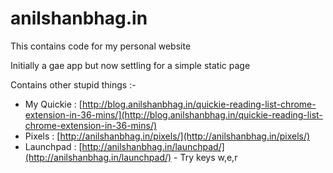 anilshanbhag.in
===============

This contains code for my personal website

Initially a gae app but now settling for a simple static page

Contains other stupid things :-

* My Quickie : [http://blog.anilshanbhag.in/quickie-reading-list-chrome-extension-in-36-mins/](http://blog.anilshanbhag.in/quickie-reading-list-chrome-extension-in-36-mins/)
* Pixels : [http://anilshanbhag.in/pixels/](http://anilshanbhag.in/pixels/)
* Launchpad : [http://anilshanbhag.in/launchpad/](http://anilshanbhag.in/launchpad/) - Try keys w,e,r
